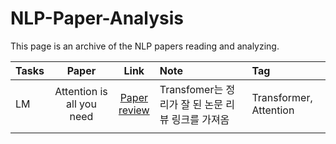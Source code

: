 # NLP-Paper-Analysis
This page is an archive of the NLP papers reading and analyzing.

  | Tasks | Paper | Link| Note| Tag|
  |:---------------|:-------------:|:-------------:|:-------------|:-------------|
  | LM | Attention is all you need |[Paper](https://arxiv.org/pdf/1706.03762.pdf)<br>[review](https://paul-hyun.github.io/transformer-01/)| Transfomer는 정리가 잘 된 논문 리뷰 링크를 가져옴|Transformer, Attention|
  | | | | | |
